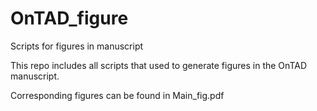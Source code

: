 # OnTAD_figure

Scripts for figures in manuscript

This repo includes all scripts that used to generate figures in the OnTAD manuscript.

Corresponding figures can be found in Main_fig.pdf
